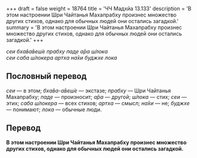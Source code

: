 +++
draft = false
weight = 18764
title = 'ЧЧ Мадхйа 13.133'
description = 'В этом настроении Шри Чайтанья Махапрабху произнес множество других стихов, однако для обычных людей они остались загадкой.'
summary = 'В этом настроении Шри Чайтанья Махапрабху произнес множество других стихов, однако для обычных людей они остались загадкой.'
+++

_сеи бха̄ва̄веш́е прабху пад̣е а̄ра ш́лока  
сеи саба ш́локера артха на̄хи буджхе лока_

## Пословный перевод

_сеи_ — в этом; _бха̄ва_\-_а̄веш́е_ — экстазе; _прабху_ — Шри Чайтанья Махапрабху; _пад̣е_ — произносит; _а̄ра_ — другой; _ш́лока_ — стих; _сеи_ — этих; _саба_ _ш́локера_ — всех стихов; _артха_ — смысл; _на̄хи_ — не; _буджхе_ — понимают; _лока_ — обычные люди.

## Перевод

**В этом настроении Шри Чайтанья Махапрабху произнес множество других стихов, однако для обычных людей они остались загадкой.**
